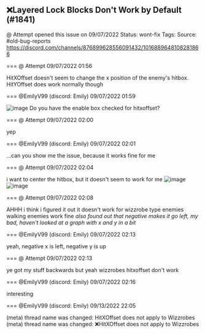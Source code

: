 ## ❌Layered Lock Blocks Don't Work by Default (#1841)
@ Attempt opened this issue on 09/07/2022
Status: wont-fix
Tags: 
Source: #old-bug-reports https://discord.com/channels/876899628556091432/1016889648108281866


=== @ Attempt 09/07/2022 01:56

HitXOffset doesn't seem to change the x position of the enemy's hitbox.
HitYOffset does work normally though

=== @EmilyV99 (discord: Emily) 09/07/2022 01:59


![image](https://cdn.discordapp.com/attachments/1016889648108281866/1016890408845971528/unknown.png?ex=65e7cdfe&is=65d558fe&hm=63c65ff57e4c125427ce22cf77e9088983b9844b3796070c3b126e1bd806cc20&)
Do you have the enable box checked for hitxoffset?

=== @ Attempt 09/07/2022 02:00

yep

=== @EmilyV99 (discord: Emily) 09/07/2022 02:01

...can you show me the issue, because it works fine for me

=== @ Attempt 09/07/2022 02:04

i want to center the hitbox, but it doesn't seem to work for me
![image](https://cdn.discordapp.com/attachments/1016889648108281866/1016891703719907338/Screenshot_2022-09-06_190314.png?ex=65e7cf33&is=65d55a33&hm=38ec2e07478b7f7223a969cdb1d5e4c45d5dd0c11fe89718041392476688521b&)
![image](https://cdn.discordapp.com/attachments/1016889648108281866/1016891703975747665/Screenshot_2022-09-06_190343.png?ex=65e7cf33&is=65d55a33&hm=f673855d8d780c871479550949f56fed574485127302082fb83b0c52f7b631fe&)

=== @ Attempt 09/07/2022 02:08

AHHH
i think i figured it out
it doesn't work for wizzrobe type enemies
walking enemies work fine
*also found out that negative makes it go left, my bad, haven't looked at a graph with x and y in a bit*

=== @EmilyV99 (discord: Emily) 09/07/2022 02:13

yeah, negative x is left, negative y is up

=== @ Attempt 09/07/2022 02:13

ye
got my stuff backwards
but yeah wizzrobes hitxoffset don't work

=== @EmilyV99 (discord: Emily) 09/07/2022 02:16

interesting

=== @EmilyV99 (discord: Emily) 09/13/2022 22:05

(meta) thread name was changed: HitXOffset does not apply to Wizzrobes
(meta) thread name was changed: ❌HitXOffset does not apply to Wizzrobes
